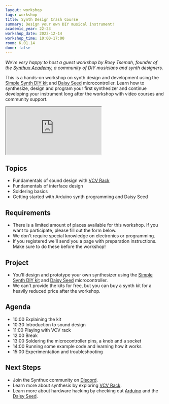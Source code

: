 ```yaml
---
layout: workshop
tags: workshop
title: Synth Design Crash Course
summary: Design your own DIY musical instrument!
academic_year: 22-23
workshop_date: 2022-12-14
workshop_time: 10:00-17:00
room: K.01.14
done: false
---
```


_We're very happy to host a guest workshop by Roey Tsemah, founder of the [Synthux Academy](https://www.synthux.academy/), a community of DIY musicians and synth designers._

This is a hands-on workshop on synth design and development using the [Simple Synth DIY kit](https://www.synthux.academy/simple) and [Daisy Seed](https://www.electro-smith.com/daisy/daisy) microcontroller. Learn how to synthesize, design and program your first synthesizer and continue developing your instrument long after the workshop with video courses and community support.

<div class="embed-responsive embed-responsive-16by9">
  <iframe class="embed-responsive-item" src="https://www.youtube.com/embed/wR1ENlAMa00"></iframe>
</div>

## Topics

- Fundamentals of sound design with [VCV Rack](https://vcvrack.com/)
- Fundamentals of interface design
- Soldering basics
- Getting started with Arduino synth programming and Daisy Seed

## Requirements

- There is a limited amount of places available for this workshop. If you want to participate, please fill out the form below.
- We don't require special knowledge on electronics or programming.
- If you registered we'll send you a page with preparation instructions. Make sure to do these before the workshop!

## Project

- You'll design and prototype your own synthesizer using the [Simple Synth DIY kit](https://www.synthux.academy/simple) and [Daisy Seed](https://www.electro-smith.com/daisy/daisy) microcontroller.
- We can't provide the kits for free, but you can buy a synth kit for a heavily reduced price after the workshop.

## Agenda

- 10:00 Explaining the kit
- 10:30 Introduction to sound design
- 11:00 Playing with VCV rack
- 12:00 Break
- 13:00 Soldering the microcontroller pins, a knob and a socket
- 14:00 Running some example code and learning how it works
- 15:00 Experimentation and troubleshooting

## Next Steps

- Join the Synthux community on [Discord](https://dischttps://www.synthux.academy/join-discord).
- Learn more about synthesis by exploring [VCV Rack](https://vcvrack.com/).
- Learn more about hardware hacking by checking out [Arduino](https://www.arduino.cc/) and the [Daisy Seed](https://www.electro-smith.com/daisy/daisy).
